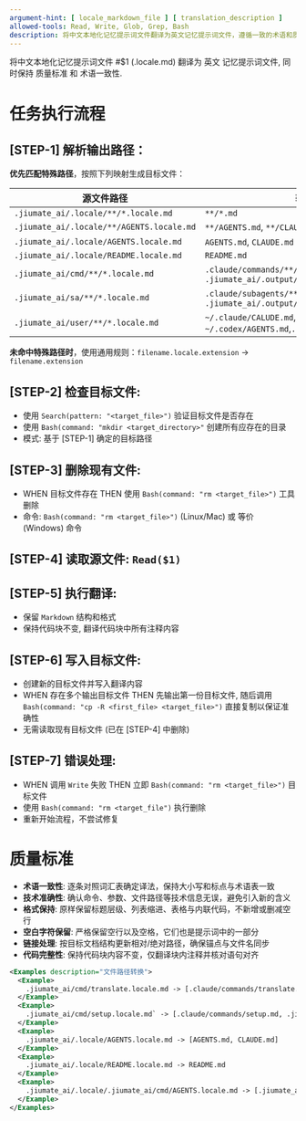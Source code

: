 ```yaml
---
argument-hint: [ locale_markdown_file ] [ translation_description ]
allowed-tools: Read, Write, Glob, Grep, Bash
description: 将中文本地化记忆提示词文件翻译为英文记忆提示词文件，遵循一致的术语和质量标准
---
```


将中文本地化记忆提示词文件 #$1 (.locale.md) 翻译为 英文 记忆提示词文件, 同时保持 质量标准 和 术语一致性.

# 任务执行流程
## [STEP-1] **解析输出路径**：
**优先匹配特殊路径**，按照下列映射生成目标文件：

| 源文件路径                                     | 输出文件路径                                                                         |
|-------------------------------------------|--------------------------------------------------------------------------------|
| `.jiumate_ai/.locale/**/*.locale.md`      | `**/*.md`                                                                      |
| `.jiumate_ai/.locale/**/AGENTS.locale.md` | `**/AGENTS.md`, `**/CLAUDE.md`                                                 |
| `.jiumate_ai/.locale/AGENTS.locale.md`    | `AGENTS.md`, `CLAUDE.md`                                                       |
| `.jiumate_ai/.locale/README.locale.md`    | `README.md`                                                                    |
| `.jiumate_ai/cmd/**/*.locale.md`          | `.claude/commands/**/*.md`, `.jiumate_ai/.output/.claude/commands/**/*.md`     |
| `.jiumate_ai/sa/**/*.locale.md`           | `.claude/subagents/**/*.md`, `.jiumate_ai/.output/.claude/subagents/**/*.md`   |
| `.jiumate_ai/user/**/*.locale.md`         | `~/.claude/CALUDE.md`, `~/.codex/AGENTS.md`,`.jiumate_ai/.output/GLOBAL/**.md` |

**未命中特殊路径时**，使用通用规则：`filename.locale.extension` -> `filename.extension`

## [STEP-2] **检查目标文件**:
- 使用 `Search(pattern: "<target_file>")` 验证目标文件是否存在
- 使用 `Bash(command: "mkdir <target_directory>"` 创建所有应存在的目录
- 模式: 基于 [STEP-1] 确定的目标路径

## [STEP-3] **删除现有文件**:
- WHEN 目标文件存在 THEN 使用 `Bash(command: "rm <target_file>")` 工具删除
- 命令: `Bash(command: "rm <target_file>")` (Linux/Mac) 或 等价 (Windows) 命令

## [STEP-4] **读取源文件**: `Read($1)`

## [STEP-5] **执行翻译**:
- 保留 `Markdown` 结构和格式
- 保持代码块不变, 翻译代码块中所有注释内容

## [STEP-6] **写入目标文件**:
- 创建新的目标文件并写入翻译内容
- WHEN 存在多个输出目标文件 THEN 先输出第一份目标文件, 随后调用 `Bash(command: "cp -R <first_file> <target_file>")` 直接复制以保证准确性
- 无需读取现有目标文件 (已在 [STEP-4] 中删除)

## [STEP-7] **错误处理**:
- WHEN 调用 `Write` 失败 THEN 立即 `Bash(command: "rm <target_file>")` 目标文件
- 使用 `Bash(command: "rm <target_file")` 执行删除
- 重新开始流程，不尝试修复





# 质量标准
- **术语一致性**: 逐条对照词汇表确定译法，保持大小写和标点与术语表一致
- **技术准确性**: 确认命令、参数、文件路径等技术信息无误，避免引入新的含义
- **格式保持**: 原样保留标题层级、列表缩进、表格与内联代码，不新增或删减空行
- **空白字符保留**: 严格保留空行以及空格，它们也是提示词中的一部分
- **链接处理**: 按目标文档结构更新相对/绝对路径，确保锚点与文件名同步
- **代码完整性**: 保持代码块内容不变，仅翻译块内注释并核对语句对齐

```xml
<Examples description="文件路径转换">
  <Example>
    .jiumate_ai/cmd/translate.locale.md -> [.claude/commands/translate.md, .jiumate_ai/.output/.claude/commands/translate.md]
  </Example>
  <Example>
    .jiumate_ai/cmd/setup.locale.md` -> [.claude/commands/setup.md, .jiumate_ai/.output/.claude/commands/setup.md]
  </Example>
  <Example>
    .jiumate_ai/.locale/AGENTS.locale.md -> [AGENTS.md, CLAUDE.md]
  </Example>
  <Example>
    .jiumate_ai/.locale/README.locale.md -> README.md
  </Example>
  <Example>
    .jiumate_ai/.locale/.jiumate_ai/cmd/AGENTS.locale.md -> [.jiumate_ai/cmd/AGENTS.md, .jiumate_ai/cmd/CLAUDE.md]
  </Example>
</Examples>
```
